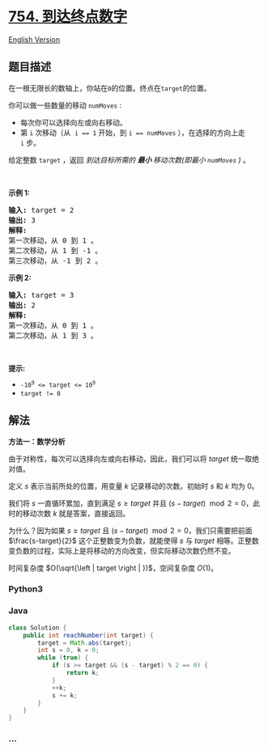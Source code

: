 # [754. 到达终点数字](https://leetcode.cn/problems/reach-a-number)

[English Version](/solution/0700-0799/0754.Reach%20a%20Number/README_EN.md)

## 题目描述

<!-- 这里写题目描述 -->

<p>在一根无限长的数轴上，你站在<code>0</code>的位置。终点在<code>target</code>的位置。</p>

<p>你可以做一些数量的移动 <code>numMoves</code> :</p>

<ul>
	<li>每次你可以选择向左或向右移动。</li>
	<li>第 <code>i</code>&nbsp;次移动（从 &nbsp;<code>i == 1</code>&nbsp;开始，到&nbsp;<code>i == numMoves</code> ），在选择的方向上走 <code>i</code>&nbsp;步。</li>
</ul>

<p>给定整数&nbsp;<code>target</code> ，返回 <em>到达目标所需的 <strong>最小&nbsp;</strong>移动次数(即最小 <code>numMoves</code> )&nbsp;</em>。</p>

<p>&nbsp;</p>

<p><strong>示例 1:</strong></p>

<pre>
<strong>输入:</strong> target = 2
<strong>输出:</strong> 3
<strong>解释:</strong>
第一次移动，从 0 到 1 。
第二次移动，从 1 到 -1 。
第三次移动，从 -1 到 2 。
</pre>

<p><strong>示例 2:</strong></p>

<pre>
<strong>输入:</strong> target = 3
<strong>输出:</strong> 2
<strong>解释:</strong>
第一次移动，从 0 到 1 。
第二次移动，从 1 到 3 。
</pre>

<p>&nbsp;</p>

<p><strong>提示:</strong></p>

<ul>
	<li><code>-10<sup>9</sup>&nbsp;&lt;= target &lt;= 10<sup>9</sup></code></li>
	<li><code>target != 0</code></li>
</ul>

## 解法

<!-- 这里可写通用的实现逻辑 -->

**方法一：数学分析**

由于对称性，每次可以选择向左或向右移动，因此，我们可以将 $target$ 统一取绝对值。

定义 $s$ 表示当前所处的位置，用变量 $k$ 记录移动的次数。初始时 $s$ 和 $k$ 均为 $0$。

我们将 $s$ 一直循环累加，直到满足 $s\ge target$ 并且 $(s-target)\mod 2 = 0$，此时的移动次数 $k$ 就是答案，直接返回。

为什么？因为如果 $s\ge target$ 且 $(s-target)\mod 2 = 0$，我们只需要把前面 $\frac{s-target}{2}$ 这个正整数变为负数，就能使得 $s$ 与 $target$ 相等。正整数变负数的过程，实际上是将移动的方向改变，但实际移动次数仍然不变。

时间复杂度 $O(\sqrt{\left | target \right | })$，空间复杂度 $O(1)$。

<!-- tabs:start -->

### **Python3**

<!-- 这里可写当前语言的特殊实现逻辑 -->



### **Java**

<!-- 这里可写当前语言的特殊实现逻辑 -->

```java
class Solution {
    public int reachNumber(int target) {
        target = Math.abs(target);
        int s = 0, k = 0;
        while (true) {
            if (s >= target && (s - target) % 2 == 0) {
                return k;
            }
            ++k;
            s += k;
        }
    }
}
```













### **...**

```

```


